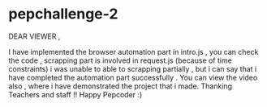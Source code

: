 # pepchallenge-2

DEAR VIEWER , 


I have implemented the browser automation part in intro.js , you can check the code , scrapping part is involved in request.js (because of time constraints) i was unable to able
to scrapping partially , but i can say that i have completed the automation part successfully . You can view the video also , where i have demonstrated the project that i made. 
Thanking Teachers and staff !! Happy Pepcoder :)
